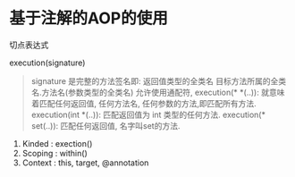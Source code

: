 # 基于注解的AOP的使用


切点表达式

execution(signature)
> signature 是完整的方法签名即:
> 返回值类型的全类名 目标方法所属的全类名.方法名(参数类型的全类名)
> 允许使用通配符,
> execution(\* \*(..)): 就意味着匹配任何返回值, 任何方法名, 任何参数的方法,即匹配所有方法.
> execution(int \*(..)): 匹配返回值为 int 类型的任何方法.
> execution(\* set(..)): 匹配任何返回值, 名字叫set的方法.


1. Kinded : exection()
2. Scoping : within()
3. Context : this, target, @annotation
